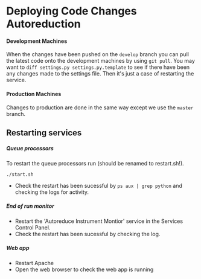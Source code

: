 # Deploying Code Changes Autoreduction
#### Development Machines
When the changes have been pushed on the `develop` branch you can pull the latest code onto the development machines by using `git pull`. You may want to `diff settings.py settings.py.template` to see if there have been any changes made to the settings file. Then it's just a case of restarting the service.

#### Production Machines
Changes to production are done in the same way except we use the `master` branch.

## Restarting services
##### Queue processors 
To restart the queue processors run (should be renamed to restart.sh!). 
```
./start.sh 
```
- Check the restart has been sucessful by `ps aux | grep python` and checking the logs for activity.
##### End of run monitor
- Restart the 'Autoreduce Instrument Montior' service in the Services Control Panel.
- Check the restart has been sucessful by checking the log.

##### Web app 
- Restart Apache
- Open the web browser to check the web app is running
